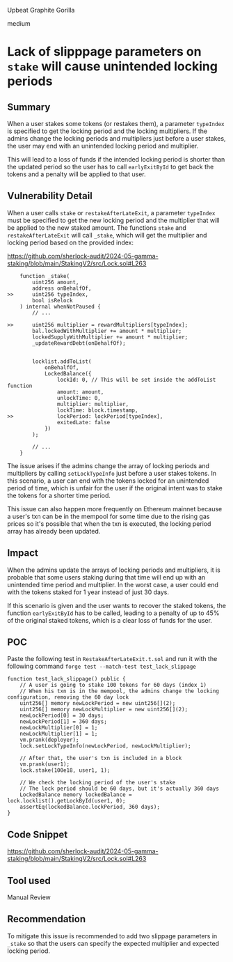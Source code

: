 Upbeat Graphite Gorilla

medium

# Lack of slipppage parameters on `stake` will cause unintended locking periods

## Summary

When a user stakes some tokens (or restakes them), a parameter `typeIndex` is specified to get the locking period and the locking multipliers. If the admins change the locking periods and multipliers just before a user stakes, the user may end with an unintended locking period and multiplier.

This will lead to a loss of funds if the intended locking period is shorter than the updated period so the user has to call `earlyExitById` to get back the tokens and a penalty will be applied to that user. 

## Vulnerability Detail

When a user calls `stake` or `restakeAfterLateExit`, a parameter `typeIndex` must be specified to get the new locking period and the multiplier that will be applied to the new staked amount. The functions `stake` and `restakeAfterLateExit` will call `_stake`, which will get the multiplier and locking period based on the provided index:

https://github.com/sherlock-audit/2024-05-gamma-staking/blob/main/StakingV2/src/Lock.sol#L263
```solidity
    function _stake(
        uint256 amount,
        address onBehalfOf,
>>      uint256 typeIndex,
        bool isRelock
    ) internal whenNotPaused {
        // ...

>>      uint256 multiplier = rewardMultipliers[typeIndex];
        bal.lockedWithMultiplier += amount * multiplier;
        lockedSupplyWithMultiplier += amount * multiplier;
        _updateRewardDebt(onBehalfOf);


        locklist.addToList(
            onBehalfOf, 
            LockedBalance({
                lockId: 0, // This will be set inside the addToList function
                amount: amount,
                unlockTime: 0, 
                multiplier: multiplier,
                lockTime: block.timestamp,
>>              lockPeriod: lockPeriod[typeIndex],
                exitedLate: false
            })
        );

        // ...
    }
```

The issue arises if the admins change the array of locking periods and multipliers by calling `setLockTypeInfo` just before a user stakes tokens. In this scenario, a user can end with the tokens locked for an unintended period of time, which is unfair for the user if the original intent was to stake the tokens for a shorter time period. 

This issue can also happen more frequently on Ethereum mainnet because a user's txn can be in the mempool for some time due to the rising gas prices so it's possible that when the txn is executed, the locking period array has already been updated. 

## Impact

When the admins update the arrays of locking periods and multipliers, it is probable that some users staking during that time will end up with an unintended time period and multiplier. In the worst case, a user could end with the tokens staked for 1 year instead of just 30 days. 

If this scenario is given and the user wants to recover the staked tokens, the function `earlyExitById` has to be called, leading to a penalty of up to 45% of the original staked tokens, which is a clear loss of funds for the user. 

## POC

Paste the following test in `RestakeAfterLateExit.t.sol` and run it with the following command `forge test --match-test test_lack_slippage`

```solidity
function test_lack_slippage() public {
    // A user is going to stake 100 tokens for 60 days (index 1)
    // When his txn is in the mempool, the admins change the locking configuration, removing the 60 day lock
    uint256[] memory newLockPeriod = new uint256[](2);
    uint256[] memory newLockMultiplier = new uint256[](2);
    newLockPeriod[0] = 30 days;
    newLockPeriod[1] = 360 days;
    newLockMultiplier[0] = 1;
    newLockMultiplier[1] = 1;
    vm.prank(deployer);
    lock.setLockTypeInfo(newLockPeriod, newLockMultiplier);

    // After that, the user's txn is included in a block
    vm.prank(user1);
    lock.stake(100e18, user1, 1);

    // We check the locking period of the user's stake
    // The lock period should be 60 days, but it's actually 360 days
    LockedBalance memory lockedBalance = lock.locklist().getLockById(user1, 0);
    assertEq(lockedBalance.lockPeriod, 360 days);
}
```

## Code Snippet

https://github.com/sherlock-audit/2024-05-gamma-staking/blob/main/StakingV2/src/Lock.sol#L263

## Tool used

Manual Review

## Recommendation

To mitigate this issue is recommended to add two slippage parameters in `_stake` so that the users can specify the expected multiplier and expected locking period. 